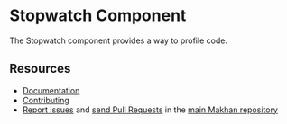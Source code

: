 Stopwatch Component
===================

The Stopwatch component provides a way to profile code.

Resources
---------

  * [Documentation](https://makhan.com/doc/current/components/stopwatch.html)
  * [Contributing](https://makhan.com/doc/current/contributing/index.html)
  * [Report issues](https://github.com/makhan/makhan/issues) and
    [send Pull Requests](https://github.com/makhan/makhan/pulls)
    in the [main Makhan repository](https://github.com/makhan/makhan)
